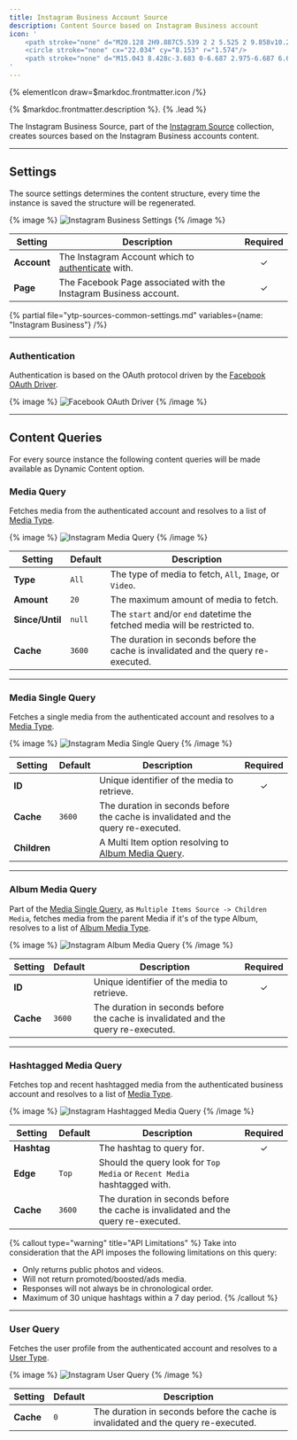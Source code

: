 ```yaml
---
title: Instagram Business Account Source
description: Content Source based on Instagram Business account
icon: '
    <path stroke="none" d="M20.128 2H9.887C5.539 2 2 5.525 2 9.858v10.284C2 24.475 5.539 28 9.887 28h10.226C24.475 28 28 24.475 28 20.142V9.858C28.014 5.525 24.475 2 20.128 2zm5.705 18.778a5.061 5.061 0 01-5.055 5.055H9.222a5.061 5.061 0 01-5.055-5.055V9.222a5.061 5.061 0 015.055-5.055h11.556a5.061 5.061 0 015.055 5.055v11.556z"/>
    <circle stroke="none" cx="22.034" cy="8.153" r="1.574"/>
    <path stroke="none" d="M15.043 8.428c-3.683 0-6.687 2.975-6.687 6.644 0 3.684 2.99 6.659 6.687 6.659 3.698 0 6.688-2.977 6.688-6.659-.014-3.669-3.004-6.644-6.688-6.644zm.073 10.905a4.325 4.325 0 01-4.334-4.319 4.324 4.324 0 014.334-4.318 4.324 4.324 0 014.333 4.318 4.324 4.324 0 01-4.333 4.319z"/>
'
---
```


{% elementIcon draw=$markdoc.frontmatter.icon /%}

{% $markdoc.frontmatter.description %}. {% .lead %}

The Instagram Business Source, part of the [Instagram Source](../) collection, creates sources based on the Instagram Business accounts content.

---

## Settings

The source settings determines the content structure, every time the instance is saved the structure will be regenerated.

{% image %}
![Instagram Business Settings](/assets/ytp/sources/ig-business-config.webp)
{% /image %}

| Setting | Description | Required |
| ------- | ----------- | :------: |
| **Account** | The Instagram Account which to [authenticate](#authentication) with. | &#x2713; |
| **Page** | The Facebook Page associated with the Instagram Business account. | &#x2713; |

{% partial file="ytp-sources-common-settings.md" variables={name: "Instagram Business"} /%}

---

### Authentication

Authentication is based on the OAuth protocol driven by the [Facebook OAuth Driver](/essentials-for-yootheme-pro/auth/drivers/facebook-oauth).

{% image %}
![Facebook OAuth Driver](/assets/ytp/auths/driver-facebook-oauth.webp)
{% /image %}

---

## Content Queries

For every source instance the following content queries will be made available as Dynamic Content option.

### Media Query

Fetches media from the authenticated account and resolves to a list of [Media Type](../#media-type).

{% image %}
![Instagram Media Query](/assets/ytp/sources/ig-query-media.webp)
{% /image %}

| Setting | Default | Description |
| ------- | ------- | ----------- |
| **Type** | `All` | The type of media to fetch, `All`, `Image`, or `Video`. |
| **Amount** | `20` | The maximum amount of media to fetch. |
| **Since/Until** | `null` | The `start` and/or `end` datetime the fetched media will be restricted to. |
| **Cache** | `3600` | The duration in seconds before the cache is invalidated and the query re-executed. |

---

### Media Single Query

Fetches a single media from the authenticated account and resolves to a [Media Type](../#media-type).

{% image %}
![Instagram Media Single Query](/assets/ytp/sources/ig-query-media-single.webp)
{% /image %}

| Setting | Default | Description | Required |
| ------- | ------- | ----------- | :------: |
| **ID** | | Unique identifier of the media to retrieve. | &#x2713; |
| **Cache** | `3600` | The duration in seconds before the cache is invalidated and the query re-executed. |
| **Children** | | A Multi Item option resolving to [Album Media Query](#album-media-query). |

---

### Album Media Query

Part of the [Media Single Query](#media-single-query), as `Multiple Items Source -> Children Media`, fetches media from the parent Media if it's of the type Album, resolves to a list of [Album Media Type](../#album-media-type).

{% image %}
![Instagram Album Media Query](/assets/ytp/sources/ig-query-media-single.webp)
{% /image %}

| Setting | Default | Description | Required |
| ------- | ------- | ----------- | :------: |
| **ID** | | Unique identifier of the media to retrieve. | &#x2713; |
| **Cache** | `3600` | The duration in seconds before the cache is invalidated and the query re-executed. |

---

### Hashtagged Media Query

Fetches top and recent hashtagged media from the authenticated business account and resolves to a list of [Media Type](../#media-type).

{% image %}
![Instagram Hashtagged Media Query](/assets/ytp/sources/ig-query-hashtagged-media.webp)
{% /image %}

| Setting | Default | Description | Required |
| ------- | ------- | ----------- | :------: |
| **Hashtag** | | The hashtag to query for. | &#x2713; |
| **Edge** |`Top` | Should the query look for `Top Media` or `Recent Media` hashtagged with. |
| **Cache** | `3600` | The duration in seconds before the cache is invalidated and the query re-executed. |

{% callout type="warning" title="API Limitations" %}
Take into consideration that the API imposes the following limitations on this query:

- Only returns public photos and videos.
- Will not return promoted/boosted/ads media.
- Responses will not always be in chronological order.
- Maximum of 30 unique hashtags within a 7 day period.
{% /callout %}

---

### User Query

Fetches the user profile from the authenticated account and resolves to a [User Type](../#user-type).

{% image %}
![Instagram User Query](/assets/ytp/sources/ig-query-user.webp)
{% /image %}

| Setting | Default | Description |
| ------- | ------- | ----------- |
| **Cache** | `0` | The duration in seconds before the cache is invalidated and the query re-executed. |
